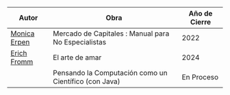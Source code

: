 
| Autor                                                          | Obra                                                  | Año de Cierre |
| -------------------------------------------------------------- | ----------------------------------------------------- | ------------- |
| [Monica Erpen](http://epg.agro.uba.ar/monica-alejandra-erpen/) | Mercado de Capitales : Manual para No Especialistas   | 2022          |
| [Erich Fromm](https://en.wikipedia.org/wiki/Erich_Fromm)       | El arte de amar                                       | 2024          |
|                                                                | Pensando la Computación como un Científico (con Java) | En Proceso    |
